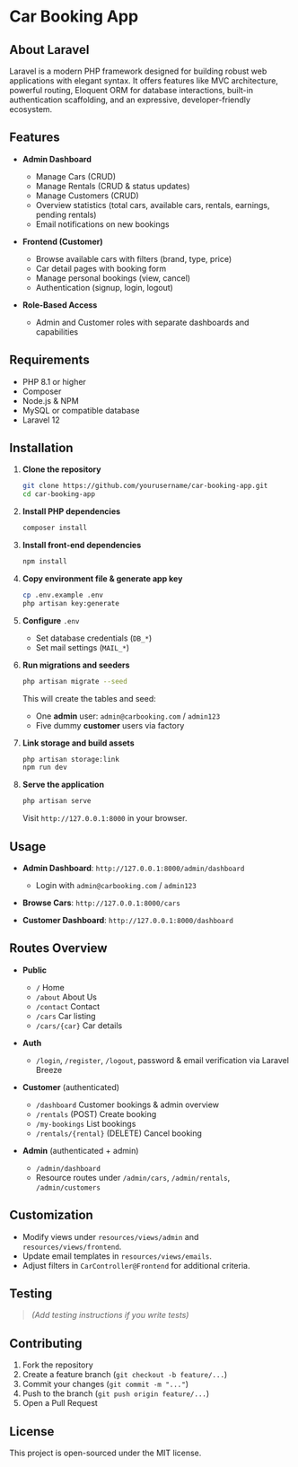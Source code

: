 # Car Booking App

## About Laravel

Laravel is a modern PHP framework designed for building robust web applications with elegant syntax. It offers features like MVC architecture, powerful routing, Eloquent ORM for database interactions, built-in authentication scaffolding, and an expressive, developer-friendly ecosystem.

## Features

* **Admin Dashboard**

    * Manage Cars (CRUD)
    * Manage Rentals (CRUD & status updates)
    * Manage Customers (CRUD)
    * Overview statistics (total cars, available cars, rentals, earnings, pending rentals)
    * Email notifications on new bookings

* **Frontend (Customer)**

    * Browse available cars with filters (brand, type, price)
    * Car detail pages with booking form
    * Manage personal bookings (view, cancel)
    * Authentication (signup, login, logout)

* **Role-Based Access**

    * Admin and Customer roles with separate dashboards and capabilities

## Requirements

* PHP 8.1 or higher
* Composer
* Node.js & NPM
* MySQL or compatible database
* Laravel 12

## Installation

1. **Clone the repository**

   ```bash
   git clone https://github.com/yourusername/car-booking-app.git
   cd car-booking-app
   ```

2. **Install PHP dependencies**

   ```bash
   composer install
   ```

3. **Install front-end dependencies**

   ```bash
   npm install
   ```

4. **Copy environment file & generate app key**

   ```bash
   cp .env.example .env
   php artisan key:generate
   ```

5. **Configure** `.env`

    * Set database credentials (`DB_*`)
    * Set mail settings (`MAIL_*`)

6. **Run migrations and seeders**

   ```bash
   php artisan migrate --seed
   ```

   This will create the tables and seed:

    * One **admin** user: `admin@carbooking.com` / `admin123`
    * Five dummy **customer** users via factory

7. **Link storage and build assets**

   ```bash
   php artisan storage:link
   npm run dev
   ```

8. **Serve the application**

   ```bash
   php artisan serve
   ```

   Visit `http://127.0.0.1:8000` in your browser.

## Usage

* **Admin Dashboard**: `http://127.0.0.1:8000/admin/dashboard`

    * Login with `admin@carbooking.com` / `admin123`

* **Browse Cars**: `http://127.0.0.1:8000/cars`

* **Customer Dashboard**: `http://127.0.0.1:8000/dashboard`

## Routes Overview

* **Public**

    * `/` Home
    * `/about` About Us
    * `/contact` Contact
    * `/cars` Car listing
    * `/cars/{car}` Car details

* **Auth**

    * `/login`, `/register`, `/logout`, password & email verification via Laravel Breeze

* **Customer** (authenticated)

    * `/dashboard` Customer bookings & admin overview
    * `/rentals` (POST) Create booking
    * `/my-bookings` List bookings
    * `/rentals/{rental}` (DELETE) Cancel booking

* **Admin** (authenticated + admin)

    * `/admin/dashboard`
    * Resource routes under `/admin/cars`, `/admin/rentals`, `/admin/customers`

## Customization

* Modify views under `resources/views/admin` and `resources/views/frontend`.
* Update email templates in `resources/views/emails`.
* Adjust filters in `CarController@Frontend` for additional criteria.

## Testing

> *(Add testing instructions if you write tests)*

## Contributing

1. Fork the repository
2. Create a feature branch (`git checkout -b feature/...`)
3. Commit your changes (`git commit -m "..."`)
4. Push to the branch (`git push origin feature/...`)
5. Open a Pull Request

## License

This project is open-sourced under the MIT license.
